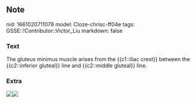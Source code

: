 ## Note
nid: 1661020711078
model: Cloze-chrisc-ff04e
tags: GSSE::!Contributor::Victor_Liu
markdown: false

### Text
The gluteus minimus muscle arises from the {{c1::iliac crest}} between the {{c2::inferior gluteal}} line and {{c2::middle gluteal}} line.

### Extra
<div><img src=
"paste-3fdc57bca5af913381298383ad4071d7ec6f1548.jpg"><img src= 
"paste-8eaed6fb7e3c53718588ac313c51502ed9cedeb7.jpg"></div>
